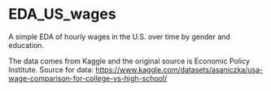 # EDA_US_wages
A simple EDA of hourly wages in the U.S. over time by gender and education.

The data comes from Kaggle and the original source is Economic Policy Institute. 
Source for data: https://www.kaggle.com/datasets/asaniczka/usa-wage-comparison-for-college-vs-high-school/
